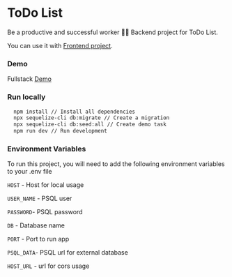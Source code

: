 
# ToDo List
Be a productive and successful worker 👨‍💻 Backend project for ToDo List.

You can use it with [Frontend project](https://github.com/tinamilk/todolist.git).

### Demo

Fullstack [Demo](https://tinamilk.github.io/todolist/)


### Run locally

```bash
  npm install // Install all dependencies
  npx sequelize-cli db:migrate // Create a migration
  npx sequelize-cli db:seed:all // Create demo task
  npm run dev // Run development
```
### Environment Variables

To run this project, you will need to add the following environment variables to your .env file

`HOST` - Host for local usage

`USER_NAME` - PSQL user

`PASSWORD`- PSQL password

`DB` - Database name

`PORT` - Port to run app

`PSQL_DATA`- PSQL url for external database

`HOST_URL` - url for cors usage
